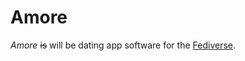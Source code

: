 # Amore
*Amore* ~~is~~ will be dating app software for the [Fediverse](https://en.wikipedia.org/wiki/Fediverse).
